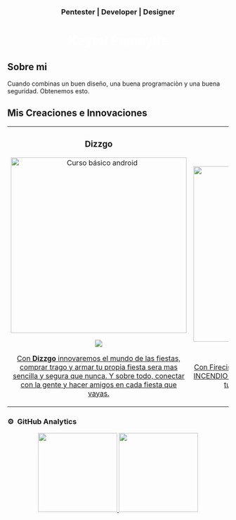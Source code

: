 <div align="center">
  <h3 align="center" style="">Pentester | Developer | Designer</h3>
  <h1 align="center" style="color: #ffffff; font-weight:900">Keytel Pumaylle</h1>
</div>

## Sobre mi
Cuando combinas un buen diseño, una buena programaciòn y una buena seguridad. Obtenemos esto.
<br>

## Mis Creaciones e Innovaciones
<table>
  <tr>
    <td width="50%">
    <h3 align="center">Dizzgo</h3>
    <div align="center">
        <a href="https://github.com/keytelpumaylle/dizzgo" target="_blank"><img src="https://i.imgur.com/yv8s9WN.png" width="400" alt="Curso básico android"></a>
      <p>
      <a href="https://github.com/keytelpumaylle/dizzgo" target="_blank">
      <img src="https://img.shields.io/badge/VER%20DISE%C3%91O-9FEF00?style=for-the-badge&logo=krita&logoColor=black"
      </a>
      </p>
      <p>Con <strong>Dizzgo</strong> innovaremos el mundo de las fiestas, comprar trago y armar tu propia fiesta sera mas sencilla y segura que nunca. Y sobre todo, conectar con la gente y hacer amigos en cada fiesta que vayas.</p>
    </div>
                                                                                      
<td width="50%">
<h3 align="center">Firecise</h3>
<div align="center">
<a href="https://github.com/ArisGuimera/Android-Expert" target="_blank"><img src="" width="400" alt="Curso básico android"></a>
<p>
<a href="https://github.com/ArisGuimera/Android-Expert" target="_blank">
<img src="https://img.shields.io/badge/VER%20DISE%C3%91O-9FEF00?style=for-the-badge&logo=krita&logoColor=black"
</a>
</p>
<p>Con Firecise te notificaremos atu celular si hay algun INCENDIO cerca de ti; para que puedas salvaguardar tu vida y las de tus seres queridos.</p>
</div>
  
</table>                                                                                 

### ⚙️ &nbsp;GitHub Analytics

<p align="center">
<a href="https://github.com/keytelpumaylle">
  <img height="180em" src="https://github-readme-stats-eight-theta.vercel.app/api?username=ArisGuimera&show_icons=true&theme=algolia&include_all_commits=true&count_private=true"/>
  <img height="180em" src="https://github-readme-stats-eight-theta.vercel.app/api/top-langs/?username=ArisGuimera&layout=compact&langs_count=8&theme=algolia"/>
</a>
</p>
